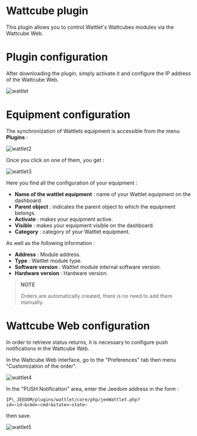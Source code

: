 # Wattcube plugin

This plugin allows you to control Wattlet's Wattcubes modules via the Wattcube Web.

# Plugin configuration

After downloading the plugin, simply activate it and configure the IP address of the Wattcube Web.

![wattlet](./images/wattlet.png)

# Equipment configuration

The synchronization of Wattlets equipment is accessible from the menu **Plugins** :

![wattlet2](./images/wattlet2.png)

Once you click on one of them, you get :

![wattlet3](./images/wattlet3.png)

Here you find all the configuration of your equipment :

-   **Name of the wattlet equipment** : name of your Wattlet equipment on the dashboard.
-   **Parent object** : indicates the parent object to which the equipment belongs.
-   **Activate** : makes your equipment active.
-   **Visible** : makes your equipment visible on the dashboard.
-   **Category** : category of your Wattlet equipment.

As well as the following information :

-   **Address** : Module address.
-   **Type** : Wattlet module type.
-   **Software version** : Wattlet module internal software version.
-   **Hardware version** : Hardware version.

>**NOTE**
>
> Orders are automatically created, there is no need to add them manually.

# Wattcube Web configuration

In order to retrieve status returns, it is necessary to configure push notifications in the Wattcube Web.

In the Wattcube Web interface, go to the "Preferences" tab then menu "Customization of the order".

![wattlet4](./images/wattlet4.png)

In the "PUSH Notification" area, enter the Jeedom address in the form :

``IP\_JEEDOM/plugins/wattlet/core/php/jeeWattlet.php?id=~id~&cmd=~cmd~&state=~state~``

then save.

![wattlet5](./images/wattlet5.png)
